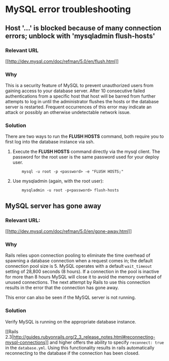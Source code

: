 # MySQL error troubleshooting

## Host '...' is blocked because of many connection errors; unblock with 'mysqladmin flush-hosts'

### Relevant URL

[[http://dev.mysql.com/doc/refman/5.0/en/flush.html]]

### Why
This is a security feature of MySQL to prevent unauthorized users from gaining access to your database server.  After 10 consecutive failed authentications from a specific host that host will be barred from further attempts to log in until the administrator flushes the hosts or the database server is restarted.  Frequent occurrences of this error may indicate an attack or possibly an otherwise undetectable network issue.

### Solution
There are two ways to run the **FLUSH HOSTS** command, both require you to first log into the database instance via ssh.

1.  Execute the **FLUSH HOSTS** command directly via the mysql client. The password for the root user is the same password used for your deploy user.

            mysql -u root -p <password> -e "FLUSH HOSTS;"

2.  Use mysqladmin (again, with the root user):

            mysqladmin -u root -p<password> flush-hosts


## MySQL server has gone away
### Relevant URL:

[[http://dev.mysql.com/doc/refman/5.0/en/gone-away.html]]

### Why
Rails relies upon connection pooling to eliminate the time overhead of spawning a database connection when a request comes in; the default connection pool size is 5.  MySQL operates with a default `wait_timeout` setting of 28,800 seconds (8 hours).  If a connection in the pool is inactive for more than 8 hours MySQL will close it to avoid the memory overhead of unused connections.  The next attempt by Rails to use this connection results in the error that the connection has gone away.

This error can also be seen if the MySQL server is not running.

### Solution
Verify MySQL is running on the appropriate database instance.

[[Rails 2.3|http://guides.rubyonrails.org/2_3_release_notes.html#reconnecting-mysql-connections]] and higher offers the ability to specify `reconnect: true` in the `database.yml`.  Using this functionality results in rails automatically reconnecting to the database if the connection has been closed.